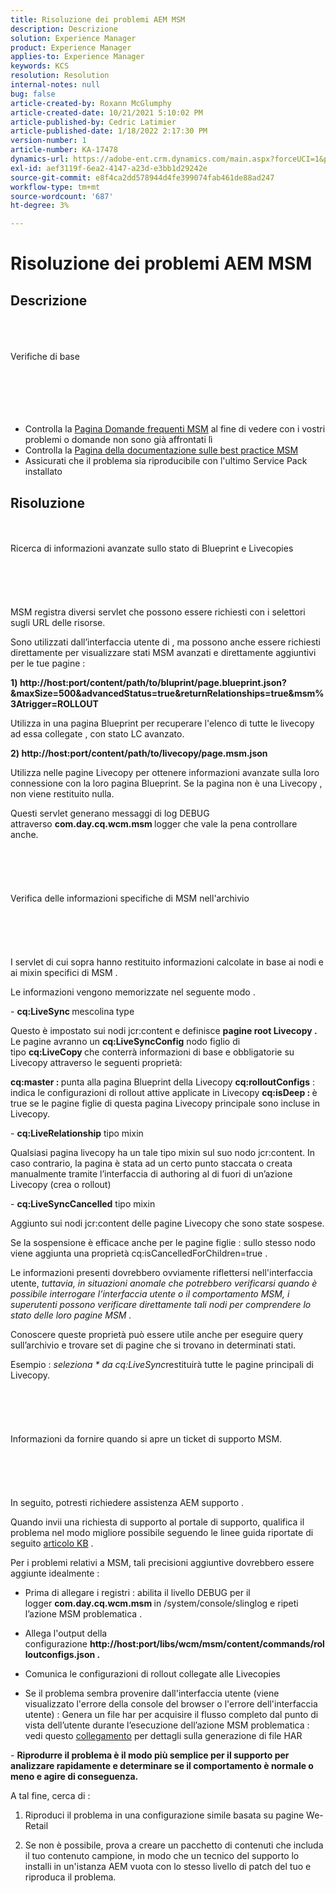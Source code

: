 ```yaml
---
title: Risoluzione dei problemi AEM MSM
description: Descrizione
solution: Experience Manager
product: Experience Manager
applies-to: Experience Manager
keywords: KCS
resolution: Resolution
internal-notes: null
bug: false
article-created-by: Roxann McGlumphy
article-created-date: 10/21/2021 5:10:02 PM
article-published-by: Cedric Latimier
article-published-date: 1/18/2022 2:17:30 PM
version-number: 1
article-number: KA-17478
dynamics-url: https://adobe-ent.crm.dynamics.com/main.aspx?forceUCI=1&pagetype=entityrecord&etn=knowledgearticle&id=99b28cb8-9132-ec11-b6e5-000d3a5ba97a
exl-id: aef3119f-6ea2-4147-a23d-e3bb1d29242e
source-git-commit: e8f4ca2dd578944d4fe399074fab461de88ad247
workflow-type: tm+mt
source-wordcount: '687'
ht-degree: 3%

---
```


# Risoluzione dei problemi AEM MSM

## Descrizione

<br><br><br>Verifiche di base<br><br><br><br> <br><br>
- Controlla la [Pagina Domande frequenti MSM](https://helpx.adobe.com/experience-manager/kb/index/msm_faq.html) al fine di vedere con i vostri problemi o domande non sono già affrontati lì
- Controlla la [Pagina della documentazione sulle best practice MSM](https://experienceleague.adobe.com/docs/experience-manager-65/administering/introduction/msm-best-practices.html?lang=en)
- Assicurati che il problema sia riproducibile con l&#39;ultimo Service Pack installato



## Risoluzione

<br><br>Ricerca di informazioni avanzate sullo stato di Blueprint e Livecopies<br><br><br><br> <br><br>
MSM registra diversi servlet che possono essere richiesti con i selettori sugli URL delle risorse.

Sono utilizzati dall’interfaccia utente di , ma possono anche essere richiesti direttamente per visualizzare stati MSM avanzati e direttamente aggiuntivi per le tue pagine :

<b>1) http://host:port/content/path/to/bluprint/page.blueprint.json?&amp;maxSize=500&amp;advancedStatus=true&amp;returnRelationships=true&amp;msm%3Atrigger=ROLLOUT</b>

Utilizza in una pagina Blueprint per recuperare l&#39;elenco di tutte le livecopy ad essa collegate , con stato LC avanzato.



<b>2) http://host:port/content/path/to/livecopy/page.msm.json</b>

Utilizza nelle pagine Livecopy per ottenere informazioni avanzate sulla loro connessione con la loro pagina Blueprint.
Se la pagina non è una Livecopy , non viene restituito nulla.



Questi servlet generano messaggi di log DEBUG attraverso <b>com.day.cq.wcm.msm </b>logger che vale la pena controllare anche.
<br><br><br><br> <br><br>Verifica delle informazioni specifiche di MSM nell&#39;archivio<br><br><br><br> <br><br>
I servlet di cui sopra hanno restituito informazioni calcolate in base ai nodi e ai mixin specifici di MSM .

Le informazioni vengono memorizzate nel seguente modo .

- <b>cq:LiveSync </b>mescolina<b> </b>type

Questo è impostato sui nodi jcr:content e definisce <b>pagine root Livecopy .</b>
Le pagine avranno un <b>cq:LiveSyncConfig</b> nodo figlio di tipo <b>cq:LiveCopy </b>che conterrà informazioni di base e obbligatorie su Livecopy attraverso le seguenti proprietà:

<b>cq:master : </b>punta alla pagina Blueprint della Livecopy
<b>cq:rolloutConfigs</b> : indica le configurazioni di rollout attive applicate in Livecopy
<b>cq:isDeep : </b>è true se le pagine figlie di questa pagina Livecopy principale sono incluse in Livecopy.



- <b>cq:LiveRelationship</b> tipo mixin

Qualsiasi pagina livecopy ha un tale tipo mixin sul suo nodo jcr:content.
In caso contrario, la pagina è stata ad un certo punto staccata o creata manualmente tramite l’interfaccia di authoring al di fuori di un’azione Livecopy (crea o rollout)



- <b>cq:LiveSyncCancelled</b> tipo mixin

Aggiunto sui nodi jcr:content delle pagine Livecopy che sono state sospese.

Se la sospensione è efficace anche per le pagine figlie : sullo stesso nodo viene aggiunta una proprietà cq:isCancelledForChildren=true .



Le informazioni presenti dovrebbero ovviamente riflettersi nell&#39;interfaccia utente, *tuttavia, in situazioni anomale che potrebbero verificarsi quando è possibile interrogare l’interfaccia utente o il comportamento MSM, i superutenti possono verificare direttamente tali nodi per comprendere lo stato delle loro pagine MSM .*

Conoscere queste proprietà può essere utile anche per eseguire query sull’archivio e trovare set di pagine che si trovano in determinati stati.

Esempio : *seleziona \* da cq:LiveSync*restituirà tutte le pagine principali di Livecopy.
<br><br><br><br> <br><br>Informazioni da fornire quando si apre un ticket di supporto MSM.<br><br><br><br> <br><br>
In seguito, potresti richiedere assistenza AEM supporto .

Quando invii una richiesta di supporto al portale di supporto, qualifica il problema nel modo migliore possibile seguendo le linee guida riportate di seguito [articolo KB](https://helpx.adobe.com/cq/kb/how-to-fully-qualify-a-ticket.html) .

Per i problemi relativi a MSM, tali precisioni aggiuntive dovrebbero essere aggiunte idealmente :

- Prima di allegare i registri : abilita il livello DEBUG per il logger <b>com.day.cq.wcm.msm </b>in /system/console/slinglog e ripeti l’azione MSM problematica .

- Allega l&#39;output della configurazione <b>http://host:port/libs/wcm/msm/content/commands/rolloutconfigs.json .</b>

- Comunica le configurazioni di rollout collegate alle Livecopies

- Se il problema sembra provenire dall&#39;interfaccia utente (viene visualizzato l&#39;errore della console del browser o l&#39;errore dell&#39;interfaccia utente) : Genera un file har per acquisire il flusso completo dal punto di vista dell’utente durante l’esecuzione dell’azione MSM problematica : vedi questo [collegamento](https://help.tenderapp.com/kb/troubleshooting-your-tender-site/generating-an-har-file) per dettagli sulla generazione di file HAR

- <b>Riprodurre il problema è il modo più semplice per il supporto per analizzare rapidamente e determinare se il comportamento è normale o meno e agire di conseguenza.</b>

A tal fine, cerca di :

1) Riproduci il problema in una configurazione simile basata su pagine We-Retail

2) Se non è possibile, prova a creare un pacchetto di contenuti che includa il tuo contenuto campione, in modo che un tecnico del supporto lo installi in un&#39;istanza AEM vuota con lo stesso livello di patch del tuo e riproduca il problema.
